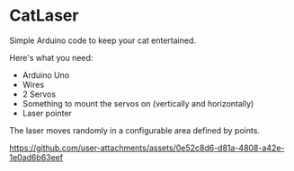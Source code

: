 # CatLaser
Simple Arduino code to keep your cat entertained.

Here's what you need:
- Arduino Uno
- Wires
- 2 Servos
- Something to mount the servos on (vertically and horizontally)
- Laser pointer

The laser moves randomly in a configurable area defined by points.

https://github.com/user-attachments/assets/0e52c8d6-d81a-4808-a42e-1e0ad6b63eef

